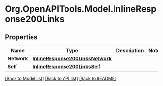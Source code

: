 
# Org.OpenAPITools.Model.InlineResponse200Links

## Properties

Name | Type | Description | Notes
------------ | ------------- | ------------- | -------------
**Network** | [**InlineResponse200LinksNetwork**](InlineResponse200LinksNetwork.md) |  | 
**Self** | [**InlineResponse200LinksSelf**](InlineResponse200LinksSelf.md) |  | 

[[Back to Model list]](../README.md#documentation-for-models)
[[Back to API list]](../README.md#documentation-for-api-endpoints)
[[Back to README]](../README.md)

